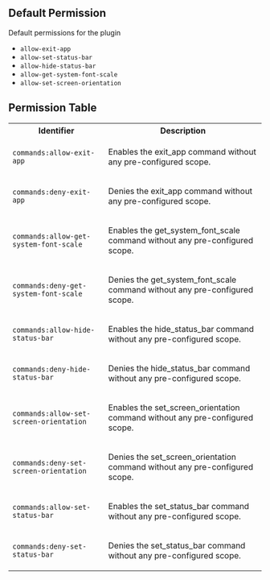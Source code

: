 ## Default Permission

Default permissions for the plugin

- `allow-exit-app`
- `allow-set-status-bar`
- `allow-hide-status-bar`
- `allow-get-system-font-scale`
- `allow-set-screen-orientation`

## Permission Table

<table>
<tr>
<th>Identifier</th>
<th>Description</th>
</tr>


<tr>
<td>

`commands:allow-exit-app`

</td>
<td>

Enables the exit_app command without any pre-configured scope.

</td>
</tr>

<tr>
<td>

`commands:deny-exit-app`

</td>
<td>

Denies the exit_app command without any pre-configured scope.

</td>
</tr>

<tr>
<td>

`commands:allow-get-system-font-scale`

</td>
<td>

Enables the get_system_font_scale command without any pre-configured scope.

</td>
</tr>

<tr>
<td>

`commands:deny-get-system-font-scale`

</td>
<td>

Denies the get_system_font_scale command without any pre-configured scope.

</td>
</tr>

<tr>
<td>

`commands:allow-hide-status-bar`

</td>
<td>

Enables the hide_status_bar command without any pre-configured scope.

</td>
</tr>

<tr>
<td>

`commands:deny-hide-status-bar`

</td>
<td>

Denies the hide_status_bar command without any pre-configured scope.

</td>
</tr>

<tr>
<td>

`commands:allow-set-screen-orientation`

</td>
<td>

Enables the set_screen_orientation command without any pre-configured scope.

</td>
</tr>

<tr>
<td>

`commands:deny-set-screen-orientation`

</td>
<td>

Denies the set_screen_orientation command without any pre-configured scope.

</td>
</tr>

<tr>
<td>

`commands:allow-set-status-bar`

</td>
<td>

Enables the set_status_bar command without any pre-configured scope.

</td>
</tr>

<tr>
<td>

`commands:deny-set-status-bar`

</td>
<td>

Denies the set_status_bar command without any pre-configured scope.

</td>
</tr>
</table>
